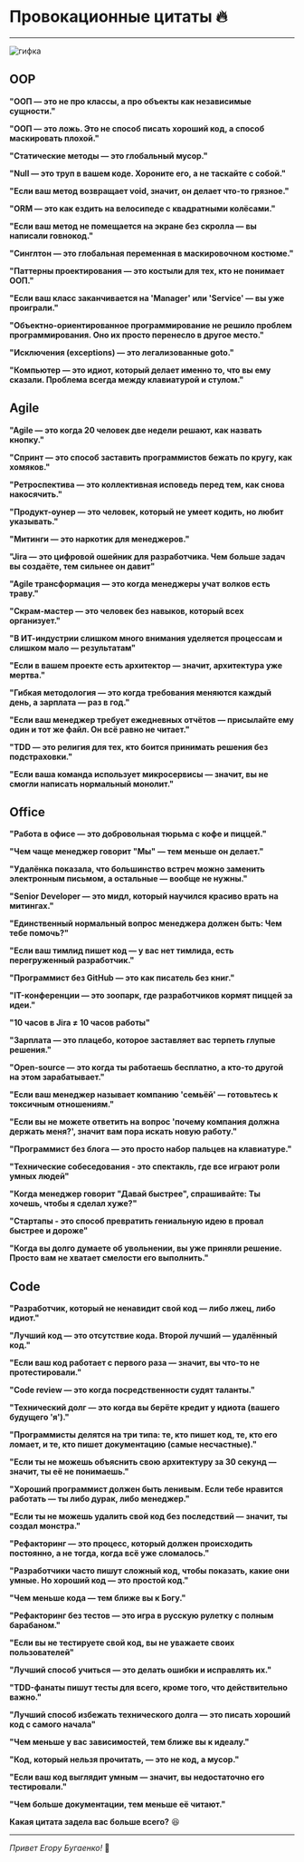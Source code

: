 # Провокационные цитаты 🔥

---

![гифка](https://media3.giphy.com/media/v1.Y2lkPTc5MGI3NjExOG5wb3dyZ3U4a2w5cWxxcm5pdzI4OGkxcG1wYTk3Njc4aHp6bzdmZSZlcD12MV9pbnRlcm5hbF9naWZfYnlfaWQmY3Q9Zw/0e94QCzeedeXjYPLC5/giphy.gif)

  
## **OOP** 

**"ООП — это не про классы, а про объекты как независимые сущности."**

**"ООП — это ложь. Это не способ писать хороший код, а способ маскировать плохой."**

**"Статические методы — это глобальный мусор."**

**"Null — это труп в вашем коде. Хороните его, а не таскайте с собой."**  

**"Если ваш метод возвращает void, значит, он делает что-то грязное."**  

**"ORM — это как ездить на велосипеде с квадратными колёсами."**  

**"Если ваш метод не помещается на экране без скролла — вы написали говнокод."**  

**"Синглтон — это глобальная переменная в маскировочном костюме."**  

**"Паттерны проектирования — это костыли для тех, кто не понимает ООП."**  

**"Если ваш класс заканчивается на 'Manager' или 'Service' — вы уже проиграли."**  

**"Объектно-ориентированное программирование не решило проблем программирования. Оно их просто перенесло в другое место."**

**"Исключения (exceptions) — это легализованные goto."**  

**"Компьютер — это идиот, который делает именно то, что вы ему сказали. Проблема всегда между клавиатурой и стулом."**  


## **Agile**  

**"Agile — это когда 20 человек две недели решают, как назвать кнопку."**  

**"Спринт — это способ заставить программистов бежать по кругу, как хомяков."**  

**"Ретроспектива — это коллективная исповедь перед тем, как снова накосячить."**  

**"Продукт-оунер — это человек, который не умеет кодить, но любит указывать."**  

**"Митинги — это наркотик для менеджеров."**  

**"Jira — это цифровой ошейник для разработчика. Чем больше задач вы создаёте, тем сильнее он давит"**  

**"Agile трансформация — это когда менеджеры учат волков есть траву."**  

**"Скрам-мастер — это человек без навыков, который всех организует."**  

**"В ИТ-индустрии слишком много внимания уделяется процессам и слишком мало — результатам"**  

**"Если в вашем проекте есть архитектор — значит, архитектура уже мертва."**  

**"Гибкая методология — это когда требования меняются каждый день, а зарплата — раз в год."**  

**"Если ваш менеджер требует ежедневных отчётов — присылайте ему один и тот же файл. Он всё равно не читает."**

**"TDD — это религия для тех, кто боится принимать решения без подстраховки."**  

**"Если ваша команда использует микросервисы — значит, вы не смогли написать нормальный монолит."**  


## **Office**  

**"Работа в офисе — это добровольная тюрьма с кофе и пиццей."**  

**"Чем чаще менеджер говорит "Мы" — тем меньше он делает."**  

**"Удалёнка показала, что большинство встреч можно заменить электронным письмом, а остальные — вообще не нужны."**

**"Senior Developer — это мидл, который научился красиво врать на митингах."**  

**"Единственный нормальный вопрос менеджера должен быть: Чем тебе помочь?"**

**"Если ваш тимлид пишет код — у вас нет тимлида, есть перегруженный разработчик."**  

**"Программист без GitHub — это как писатель без книг."**  

**"IT-конференции — это зоопарк, где разработчиков кормят пиццей за идеи."**  

**"10 часов в Jira ≠ 10 часов работы"**

**"Зарплата — это плацебо, которое заставляет вас терпеть глупые решения."**  

**"Open-source — это когда ты работаешь бесплатно, а кто-то другой на этом зарабатывает."**  

**"Если ваш менеджер называет компанию 'семьёй' — готовьтесь к токсичным отношениям."**  

**"Если вы не можете ответить на вопрос 'почему компания должна держать меня?', значит вам пора искать новую работу."**

**"Программист без блога — это просто набор пальцев на клавиатуре."**  

**"Технические собеседования - это спектакль, где все играют роли умных людей"**

**"Когда менеджер говорит "Давай быстрее", спрашивайте: Ты хочешь, чтобы я сделал хуже?"**

**"Стартапы - это способ превратить гениальную идею в провал быстрее и дороже"**

**"Когда вы долго думаете об увольнении, вы уже приняли решение. Просто вам не хватает смелости его выполнить."**


## **Code**  

**"Разработчик, который не ненавидит свой код — либо лжец, либо идиот."**

**"Лучший код — это отсутствие кода. Второй лучший — удалённый код."**  

**"Если ваш код работает с первого раза — значит, вы что-то не протестировали."**  

**"Code review — это когда посредственности судят таланты."**  

**"Технический долг — это когда вы берёте кредит у идиота (вашего будущего 'я')."**  

**"Программисты делятся на три типа: те, кто пишет код, те, кто его ломает, и те, кто пишет документацию (самые несчастные)."**  

**"Если ты не можешь объяснить свою архитектуру за 30 секунд — значит, ты её не понимаешь."**  

**"Хороший программист должен быть ленивым. Если тебе нравится работать — ты либо дурак, либо менеджер."**  

**"Если ты не можешь удалить свой код без последствий — значит, ты создал монстра."**  

**"Рефакторинг — это процесс, который должен происходить постоянно, а не тогда, когда всё уже сломалось."**

**"Разработчики часто пишут сложный код, чтобы показать, какие они умные. Но хороший код — это простой код."**

**"Чем меньше кода — тем ближе вы к Богу."**  

**"Рефакторинг без тестов — это игра в русскую рулетку с полным барабаном."**  

**"Если вы не тестируете свой код, вы не уважаете своих пользователей"**  

**"Лучший способ учиться — это делать ошибки и исправлять их."**  

**"TDD-фанаты пишут тесты для всего, кроме того, что действительно важно."**

**"Лучший способ избежать технического долга — это писать хороший код с самого начала"**  

**"Чем меньше у вас зависимостей, тем ближе вы к идеалу."**   

**"Код, который нельзя прочитать, — это не код, а мусор."**

**"Если ваш код выглядит умным — значит, вы недостаточно его тестировали."**  

**"Чем больше документации, тем меньше её читают."**  


**Какая цитата задела вас больше всего?** 😆

---

_Привет Егору Бугаенко!_ 🍄
